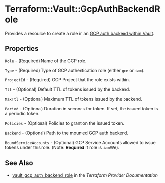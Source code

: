 # Terraform::Vault::GcpAuthBackendRole

Provides a resource to create a role in an [GCP auth backend within Vault](https://www.vaultproject.io/docs/auth/gcp.html).

## Properties

`Role` - (Required) Name of the GCP role.

`Type` - (Required) Type of GCP authentication role (either `gce` or `iam`).

`ProjectId` - (Required) GCP Project that the role exists within.

`Ttl` - (Optional) Default TTL of tokens issued by the backend.

`MaxTtl` - (Optional) Maximum TTL of tokens issued by the backend.

`Period` - (Optional) Duration in seconds for token.  If set, the issued token is a periodic token.

`Policies` - (Optional) Policies to grant on the issued token.

`Backend` - (Optional) Path to the mounted GCP auth backend.

`BoundServiceAccounts` - (Optional) GCP Service Accounts allowed to issue tokens under this role. (Note: **Required** if role is `iam`We).


## See Also

* [vault_gcp_auth_backend_role](https://www.terraform.io/docs/providers/vault/r/gcp_auth_backend_role.html) in the _Terraform Provider Documentation_